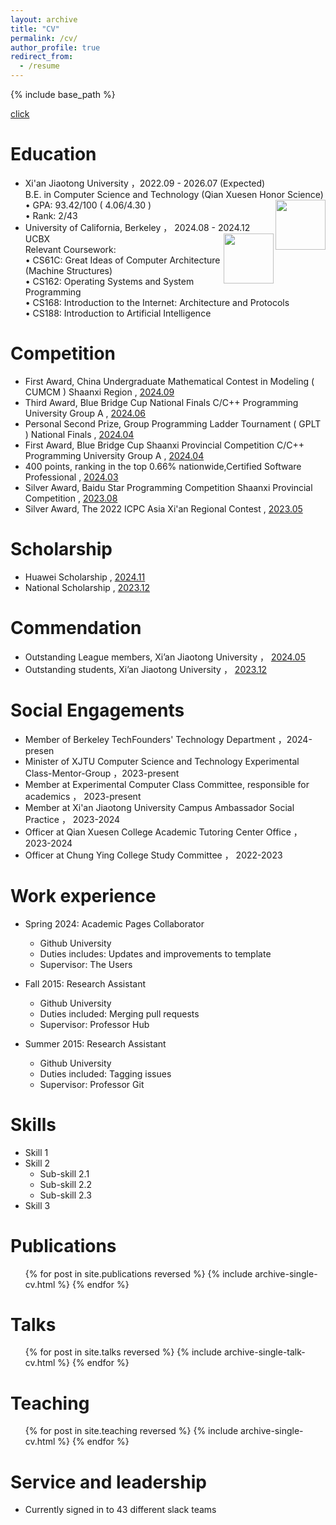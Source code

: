 ```yaml
---
layout: archive
title: "CV"
permalink: /cv/
author_profile: true
redirect_from:
  - /resume
---
```


{% include base_path %}

[click](../assets/cv.pdf)

Education
======
* Xi'an Jiaotong University ，2022.09 - 2026.07 (Expected)  
  B.E. in Computer Science and Technology (Qian Xuesen Honor Science)   <img src="https://github.com/reallinshengxiang/reallinshengxiang.github.io/blob/master/images/XJTU.png"  align = "right"  width="80" />    
  • GPA: 93.42/100  ( 4.06/4.30 )  
  • Rank:  2/43   
* University of California, Berkeley ， 2024.08 - 2024.12  
  UCBX  <img src="https://github.com/reallinshengxiang/reallinshengxiang.github.io/blob/master/images/UCB.png"  align = "right"  width="80" />    
  Relevant Coursework:  
  • CS61C: Great Ideas of Computer Architecture (Machine Structures)    
  • CS162: Operating Systems and System Programming  
  • CS168: Introduction to the Internet: Architecture and Protocols    
  • CS188: Introduction to Artificial Intelligence

Competition
======
* First Award, China Undergraduate Mathematical Contest in Modeling ( CUMCM ) Shaanxi Region , [2024.09](../assets/cv.pdf)  
* Third Award, Blue Bridge Cup National Finals C/C++ Programming University Group A , [2024.06](../assets/cv.pdf)  
* Personal Second Prize, Group Programming Ladder Tournament ( GPLT ) National Finals , [2024.04](../assets/cv.pdf)  
* First Award, Blue Bridge Cup Shaanxi Provincial Competition C/C++ Programming University Group A , [2024.04](../assets/cv.pdf)  
* 400 points, ranking in the top 0.66% nationwide,Certified Software Professional , [2024.03](../assets/cv.pdf)  
* Silver Award, Baidu Star Programming Competition Shaanxi Provincial Competition , [2023.08](../assets/cv.pdf)  
* Silver Award, The 2022 ICPC Asia Xi'an Regional Contest , [2023.05](../assets/cv.pdf)  

Scholarship
======
* Huawei Scholarship , [2024.11](../assets/cv.pdf)  
* National Scholarship , [2023.12](../assets/cv.pdf)  

Commendation
======
* Outstanding League members, Xi’an Jiaotong University ， [2024.05](../assets/cv.pdf)  
* Outstanding students, Xi’an Jiaotong University ， [2023.12](../assets/cv.pdf)  

Social Engagements
======
* Member of Berkeley TechFounders' Technology Department ，2024-presen
* Minister of XJTU Computer Science and Technology Experimental Class-Mentor-Group ，2023-present
* Member at Experimental Computer Class Committee, responsible for academics ， 2023-present
* Member at Xi'an Jiaotong University Campus Ambassador Social Practice ， 2023-2024
* Officer at Qian Xuesen College Academic Tutoring Center Office ， 2023-2024
* Officer at Chung Ying College Study Committee ， 2022-2023





























Work experience
======
* Spring 2024: Academic Pages Collaborator
  * Github University
  * Duties includes: Updates and improvements to template
  * Supervisor: The Users

* Fall 2015: Research Assistant
  * Github University
  * Duties included: Merging pull requests
  * Supervisor: Professor Hub

* Summer 2015: Research Assistant
  * Github University
  * Duties included: Tagging issues
  * Supervisor: Professor Git
  
Skills
======
* Skill 1
* Skill 2
  * Sub-skill 2.1
  * Sub-skill 2.2
  * Sub-skill 2.3
* Skill 3

Publications
======
  <ul>{% for post in site.publications reversed %}
    {% include archive-single-cv.html %}
  {% endfor %}</ul>
  
Talks
======
  <ul>{% for post in site.talks reversed %}
    {% include archive-single-talk-cv.html  %}
  {% endfor %}</ul>
  
Teaching
======
  <ul>{% for post in site.teaching reversed %}
    {% include archive-single-cv.html %}
  {% endfor %}</ul>
  
Service and leadership
======
* Currently signed in to 43 different slack teams
